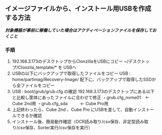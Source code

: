 ## イメージファイルから、インストール用USBを作成する方法

***対象機器が事前に稼働していた場合はアクティベーションファイルを保存しておくこと***


### 手順
1. 192.168.3.173のデスクトップからClonzillaをUSBにコピー
~/デスクトップ/Clonzila_template/* を USBへ
2. USBの以下にバックアップで取得したファイルをコピー
USB : home/partimag/Recovery-Image/ 配下に、バックアップで取得したSSDから全ファイルをコピー
3. USB : boot/grub/grub.cfg の確認
192.168.3.173のデスクトップにある以下と比較し筐体にあったファイルに合わせて修正
・grub.cfg_nvme01　← Cube 2nd用
・grub.cfg_sda　　　← Cube Pro用
4. 上記終わったら、Cube 2nd 、Cube Pro にUSBを差して、自動インストールできるか確認
5. インストール後、簡易動作確認（OCR読み取り/csv保存、非定型読み取り/csv保存、Sorter実行/csv保存を実行）
